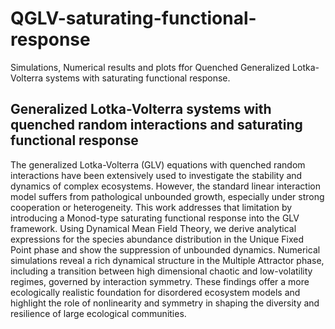 # QGLV-saturating-functional-response
Simulations, Numerical results and plots ffor Quenched Generalized Lotka-Volterra systems with saturating functional response.

## Generalized Lotka-Volterra systems with quenched random interactions and saturating functional response


The generalized Lotka-Volterra (GLV) equations with quenched random interactions have been extensively used to investigate the stability and dynamics of complex ecosystems. However, the standard linear interaction model suffers from pathological unbounded growth, especially under strong cooperation or heterogeneity. This work addresses that limitation by introducing a Monod-type saturating functional response into the GLV framework. Using Dynamical Mean Field Theory, we derive analytical expressions for the species abundance distribution in the Unique Fixed Point phase and show the suppression of unbounded dynamics. Numerical simulations reveal a rich dynamical structure in the Multiple Attractor phase, including a transition between high dimensional chaotic and low-volatility regimes, governed by interaction symmetry. These findings offer a more ecologically realistic foundation for disordered ecosystem models and highlight the role of nonlinearity and symmetry in shaping the diversity and resilience of large ecological communities.

